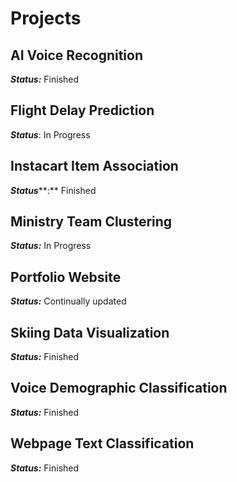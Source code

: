 # **Projects**

## **AI Voice Recognition**

***Status:*** Finished

## **Flight Delay Prediction**

***Status***: In Progress

## **Instacart Item Association**

***Status*****:** Finished

## **Ministry Team Clustering**

***Status:*** In Progress

## **Portfolio Website**

***Status:*** Continually updated

## **Skiing Data Visualization**

***Status:*** Finished

## **Voice Demographic Classification**

***Status:*** Finished

## **Webpage Text Classification**

***Status:*** Finished